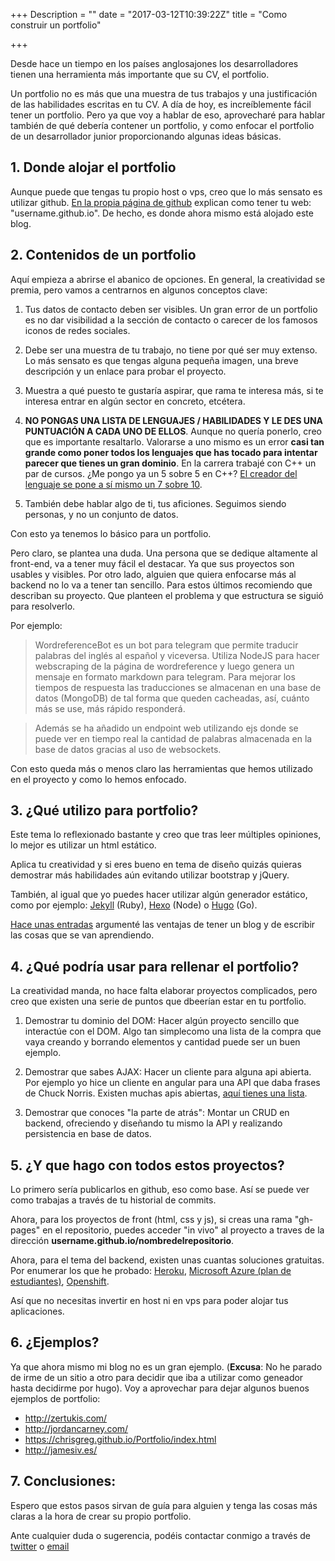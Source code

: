 +++
Description = ""
date = "2017-03-12T10:39:22Z"
title = "Como construir un portfolio"

+++

Desde hace un tiempo en los países anglosajones los desarrolladores tienen una herramienta más importante que su CV, el portfolio.

Un portfolio no es más que una muestra de tus trabajos y una justificación de las habilidades escritas en tu CV. A día de hoy, es increíblemente fácil tener un portfolio. Pero ya que voy a hablar de eso, aprovecharé para hablar también de qué debería contener un portfolio, y como enfocar el portfolio de un desarrollador junior proporcionando algunas ideas básicas.

## 1. Donde alojar el portfolio

Aunque puede que tengas tu propio host o vps, creo que lo más sensato es utilizar github. [En la propia página de github](https://pages.github.com/) explican como tener tu web: "username.github.io". De hecho, es donde ahora mismo está alojado este blog.

## 2. Contenidos de un portfolio

Aquí empieza a abrirse el abanico de opciones. En general, la creatividad se premia, pero vamos a centrarnos en algunos conceptos clave:

1. Tus datos de contacto deben ser visibles. Un gran error de un portfolio es no dar visibilidad a la sección de contacto o carecer de los famosos iconos de redes sociales.

2. Debe ser una muestra de tu trabajo, no tiene por qué ser muy extenso. Lo más sensato es que tengas alguna pequeña imagen, una breve descripción y un enlace para probar el proyecto.

3. Muestra a qué puesto te gustaría aspirar, que rama te interesa más, si te interesa entrar en algún sector en concreto, etcétera. 

4. **NO PONGAS UNA LISTA DE LENGUAJES / HABILIDADES Y LE DES UNA PUNTUACIÓN A CADA UNO DE ELLOS**. Aunque no quería ponerlo, creo que es importante resaltarlo. Valorarse a uno mismo es un error **casi tan grande como poner todos los lenguajes que has tocado para intentar parecer que tienes un gran dominio**. En la carrera trabajé con C++ un par de cursos. ¿Me pongo ya un 5 sobre 5 en C++? [El creador del lenguaje se pone a sí mismo un 7 sobre 10](https://www.slideshare.net/olvemaudal/deep-c/255).

5. También debe hablar algo de ti, tus aficiones. Seguimos siendo personas, y no un conjunto de datos.

Con esto ya tenemos lo básico para un portfolio.

Pero claro, se plantea una duda. Una persona que se dedique altamente al front-end, va a tener muy fácil el destacar. Ya que sus proyectos son usables y visibles. Por otro lado, alguien que quiera enfocarse más al backend no lo va a tener tan sencillo. Para estos últimos recomiendo que describan su proyecto. Que planteen el problema y que estructura se siguió para resolverlo. 

Por ejemplo:

> WordreferenceBot es un bot para telegram que permite traducir palabras del inglés al español y viceversa. Utiliza NodeJS para hacer webscraping de la página de wordreference y luego genera un mensaje en formato markdown para telegram.
Para mejorar los tiempos de respuesta las traducciones se almacenan en una base de datos (MongoDB) de tal forma que queden cacheadas, así, cuánto más se use, más rápido responderá.

> Además se ha añadido un endpoint web utilizando ejs donde se puede ver en tiempo real la cantidad de palabras almacenada en la base de datos gracias al uso de websockets.

Con esto queda más o menos claro las herramientas que hemos utilizado en el proyecto y como lo hemos enfocado.

## 3. ¿Qué utilizo para portfolio?

Este tema lo reflexionado bastante y creo que tras leer múltiples opiniones, lo mejor es utilizar un html estático.

Aplica tu creatividad y si eres bueno en tema de diseño quizás quieras demostrar más habilidades aún evitando utilizar bootstrap y jQuery.

También, al igual que yo puedes hacer utilizar algún generador estático, como por ejemplo: [Jekyll](https://jekyllrb.com/) (Ruby), [Hexo](https://hexo.io/) (Node) o [Hugo](https://gohugo.io/) (Go).

[Hace unas entradas](http://adrianabreu.com/post/2017-03-04-Why-you-should-start-a-blog/) argumenté las ventajas de tener un blog y de escribir las cosas que se van aprendiendo.


## 4. ¿Qué podría usar para rellenar el portfolio? 

La creatividad manda, no hace falta elaborar proyectos complicados, pero creo que existen una serie de puntos que dbeerían estar en tu portfolio.

1. Demostrar tu dominio del DOM: Hacer algún proyecto sencillo que interactúe con el DOM. Algo tan simplecomo una lista de la compra que vaya creando y borrando elementos y cantidad puede ser un buen ejemplo.

2. Demostrar que sabes AJAX: Hacer un cliente para alguna api abierta. Por ejemplo yo hice un cliente en angular para una API que daba frases de Chuck Norris. Existen muchas apis abiertas, [aquí tienes una lista](https://github.com/toddmotto/public-apis).

3. Demostrar que conoces "la parte de atrás": Montar un CRUD en backend, ofreciendo y diseñando tu mismo la API y realizando persistencia en base de datos.

## 5. ¿Y que hago con todos estos proyectos? 

Lo primero sería publicarlos en github, eso como base. Así se puede ver como trabajas a través de tu historial de commits. 

Ahora, para los proyectos de front (html, css y js), si creas una rama "gh-pages" en el repositorio, puedes acceder "in vivo" al proyecto a traves de la dirección **username.github.io/nombredelrepositorio**.

Ahora, para el tema del backend, existen unas cuantas soluciones gratuitas. Por enumerar los que he probado: [Heroku](https://dashboard.heroku.com/login), [Microsoft Azure (plan de estudiantes)](https://imagine.microsoft.com/en-us/Catalog/Product/99), [Openshift](https://www.openshift.com/).

Así que no necesitas invertir en host ni en vps para poder alojar tus aplicaciones.

## 6. ¿Ejemplos?

Ya que ahora mismo mi blog no es un gran ejemplo. (**Excusa**: No he parado de irme de un sitio a otro para decidir que iba a utilizar como geneador hasta decidirme por hugo). Voy a aprovechar para dejar algunos buenos ejemplos de portfolio:

* http://zertukis.com/
* http://jordancarney.com/
* https://chrisgreg.github.io/Portfolio/index.html
* http://jamesiv.es/

## 7. Conclusiones:

Espero que estos pasos sirvan de guía para alguien y tenga las cosas más claras a la hora de crear su propio portfolio.

Ante cualquier duda o sugerencia, podéis contactar conmigo a través de [twitter](https://twitter.com/aabreuglez) o [email](mailto:me@adrianabreu.com)